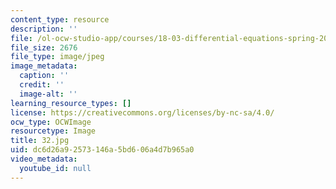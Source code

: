 ```yaml
---
content_type: resource
description: ''
file: /ol-ocw-studio-app/courses/18-03-differential-equations-spring-2010/dc6d26a92573146a5bd606a4d7b965a0_32.jpg
file_size: 2676
file_type: image/jpeg
image_metadata:
  caption: ''
  credit: ''
  image-alt: ''
learning_resource_types: []
license: https://creativecommons.org/licenses/by-nc-sa/4.0/
ocw_type: OCWImage
resourcetype: Image
title: 32.jpg
uid: dc6d26a9-2573-146a-5bd6-06a4d7b965a0
video_metadata:
  youtube_id: null
---
```

